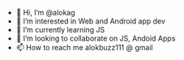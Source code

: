 - 👋 Hi, I’m @alokag
- 👀 I’m interested in Web and Android app dev
- 🌱 I’m currently learning JS
- 💞️ I’m looking to collaborate on JS, Andoid Apps
- 📫 How to reach me alokbuzz111 @ gmail

<!---
alokag/alokag is a ✨ special ✨ repository because its `README.md` (this file) appears on your GitHub profile.
You can click the Preview link to take a look at your changes.
--->
